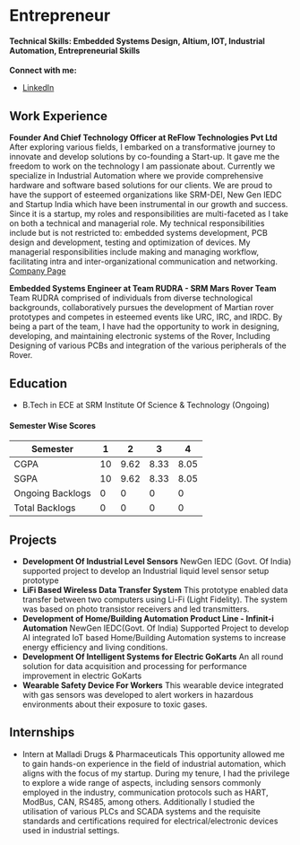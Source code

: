 # Entrepreneur

#### Technical Skills: Embedded Systems Design, Altium, IOT, Industrial Automation, Entrepreneurial Skills

**Connect with me:**
- [LinkedIn](https://www.linkedin.com/in/rajkumar-m13/)

## Work Experience
**Founder And Chief Technology Officer at ReFlow Technologies Pvt Ltd**
After exploring various fields, I embarked on a transformative journey to innovate and develop solutions by co-founding a Start-up. It gave me the freedom to work on the technology I am passionate about. Currently we specialize in Industrial Automation where we provide comprehensive hardware and software based solutions for our clients. We are proud to have the support of esteemed organizations like SRM-DEI, New Gen IEDC and Startup India which have been instrumental in our growth and success. Since it is a startup, my roles and responsibilities are multi-faceted as I take on both a technical and managerial role. My technical responsibilities include but is not restricted to: embedded systems development, PCB design and development, testing and optimization of devices. My managerial responsibilities include making and managing workflow, facilitating intra and inter-organizational communication and networking.
[Company Page](https://www.reflowtech.in)

**Embedded Systems Engineer at Team RUDRA - SRM Mars Rover Team**
 Team RUDRA comprised of individuals from diverse technological backgrounds, collaboratively pursues the development of Martian rover prototypes and competes in esteemed events like URC, IRC, and IRDC. By being a part of the team, I have had the opportunity to work in designing, developing, and maintaining electronic systems of the Rover, Including Designing of various PCBs and integration of the various peripherals of the Rover.  

## Education
 - B.Tech in ECE at SRM Institute Of Science & Technology (Ongoing)
#### Semester Wise Scores

| Semester | 1    | 2    | 3    | 4    |
|----------|------|------|------|------|
| CGPA     | 10   | 9.62 | 8.33 | 8.05 |
| SGPA     | 10   | 9.62 | 8.33 | 8.05 |
| Ongoing Backlogs | 0 | 0 | 0 | 0 |
| Total Backlogs   | 0 | 0 | 0 | 0 |

## Projects
- **Development Of Industrial Level Sensors**
NewGen IEDC (Govt. Of India) supported project to develop an Industrial liquid level sensor setup prototype
- **LiFi Based Wireless Data Transfer System**
This prototype enabled data transfer between two computers using Li-Fi (Light Fidelity). The system was based on photo transistor receivers and led transmitters.
- **Development of Home/Building Automation Product Line - Infinit-i Automation**
NewGen IEDC(Govt. Of India) Supported Project to develop AI integrated IoT based Home/Building Automation systems to increase energy efficiency and living conditions.
- **Development Of Intelligent Systems for Electric GoKarts**
An all round solution for data acquisition and processing for performance improvement in electric GoKarts
- **Wearable Safety Device For Workers**
This wearable device integrated with gas sensors was developed to alert workers in hazardous environments about their exposure to toxic gases.

## Internships
- Intern at Malladi Drugs & Pharmaceuticals
This opportunity allowed me to gain hands-on experience in the field of industrial automation, which aligns with the focus of my startup. During my tenure, I had the privilege to explore a wide range of aspects, including sensors commonly employed in the industry, communication protocols such as HART, ModBus, CAN, RS485, among others. Additionally I studied the utilisation of various PLCs and SCADA systems and the requisite standards and certifications required for electrical/electronic devices used in industrial settings.

